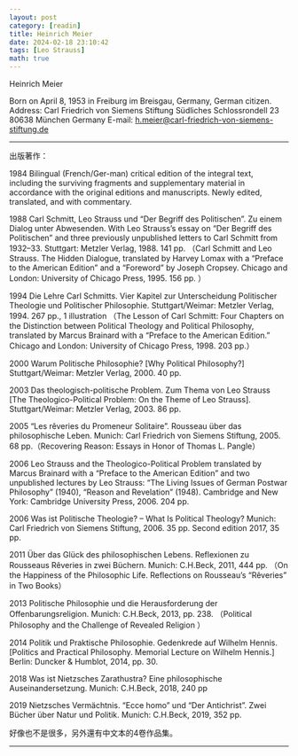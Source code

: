 ```yaml
---
layout: post
category: [readin]
title: Heinrich Meier
date: 2024-02-18 23:10:42
tags: [Leo Strauss]
math: true
---
```


Heinrich Meier 

Born on April 8, 1953 in Freiburg im Breisgau, Germany, German citizen.
Address: Carl Friedrich von Siemens Stiftung
Südliches Schlossrondell 23
80638 München
Germany
E-mail: h.meier@carl-friedrich-von-siemens-stiftung.de

------

出版著作：

1984  Bilingual (French/Ger-man) critical edition of the integral text, including the surviving fragments and supplementary material in accordance with the original editions and manuscripts. Newly edited, translated, and with commentary. 

1988  Carl Schmitt, Leo Strauss und “Der Begriff des Politischen”. Zu einem Dialog unter Abwesenden. With Leo Strauss’s essay on “Der Begriff des Politischen” and three previously unpublished letters to Carl Schmitt from 1932–33. Stuttgart: Metzler Verlag, 1988. 141 pp. （Carl Schmitt and Leo Strauss. The Hidden Dialogue, translated by Harvey Lomax with a “Preface to the American Edition” and a “Foreword” by Joseph Cropsey. Chicago and London: University of Chicago Press, 1995. 156 pp. ）

1994  Die Lehre Carl Schmitts. Vier Kapitel zur Unterscheidung Politischer Theologie und Politischer Philosophie. Stuttgart/Weimar: Metzler Verlag, 1994. 267 pp., 1 illustration （The Lesson of Carl Schmitt: Four Chapters on the Distinction between Political Theology and Political Philosophy, translated by Marcus Brainard with a “Preface to the American Edition.” Chicago and London: University of Chicago Press, 1998. 203 pp.）

2000  Warum Politische Philosophie? [Why Political Philosophy?] Stuttgart/Weimar: Metzler Verlag, 2000. 40 pp.

2003  Das theologisch-politische Problem. Zum Thema von Leo Strauss [The Theologico-Political Problem: On the Theme of Leo Strauss]. Stuttgart/Weimar: Metzler Verlag, 2003. 86 pp.

2005  “Les rêveries du Promeneur Solitaire”. Rousseau über das philosophische Leben. Munich: Carl Friedrich von Siemens Stiftung, 2005. 68 pp.（Recovering Reason: Essays in Honor of Thomas L. Pangle）

2006 Leo Strauss and the Theologico-Political Problem translated by Marcus Brainard with a “Preface to the American Edition” and two unpublished lectures by Leo Strauss: “The Living Issues of German Postwar Philosophy” (1940), “Reason and Revelation” (1948). Cambridge and New York: Cambridge University Press, 2006. 204 pp. 

2006 Was ist Politische Theologie? – What Is Political Theology? Munich: Carl Friedrich von Siemens Stiftung, 2006. 35 pp. Second edition 2017, 35 pp.

2011 Über das Glück des philosophischen Lebens. Reflexionen zu Rousseaus Rêveries in zwei Büchern. Munich: C.H.Beck, 2011, 444 pp. （On the Happiness of the Philosophic Life. Reflections on Rousseau’s “Rêveries” in Two Books）

2013 Politische Philosophie und die Herausforderung der Offenbarungsreligion. Munich: C.H.Beck, 2013, pp. 238. （Political Philosophy and the Challenge of Revealed Religion ）

2014 Politik und Praktische Philosophie. Gedenkrede auf Wilhelm Hennis. [Politics and Practical Philosophy. Memorial Lecture on Wilhelm Hennis.] Berlin: Duncker & Humblot, 2014, pp. 30.

2018 Was ist Nietzsches Zarathustra? Eine philosophische Auseinandersetzung. Munich: C.H.Beck, 2018, 240 pp

2019 Nietzsches Vermächtnis. “Ecce homo” und “Der Antichrist”. Zwei Bücher über Natur und Politik. Munich: C.H.Beck, 2019, 352 pp. 


好像也不是很多，另外還有中文本的4卷作品集。



--------




